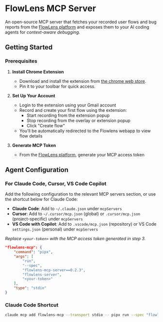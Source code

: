 # FlowLens MCP Server
An open-source MCP server that fetches your recorded user flows and bug reports from the <a href="https://www.magentic.ai/?utm_source=gh_flowlens" target="_blank" rel="noopener noreferrer">FlowLens platform</a> and exposes them to your AI coding agents for *context-aware debugging*.


## Getting Started

### Prerequisites

1. **Install Chrome Extension**
   - Download and install the extension from
  <a href="https://chromewebstore.google.com/detail/jecmhbndeedjenagcngpdmjgomhjgobf?utm_source=pypi-package">the chrome web store</a>.
   - Pin it to your toolbar for quick access.

2. **Set Up Your Account**
   - Login to the extension using your Gmail account
   - Record and create your first flow using the extension:
     - Start recording from the extension popup
     - Stop recording from the overlay or extension popup
     - Click "Create flow"
   - You'll be automatically redirected to the Flowlens webapp to view flow details

3. **Generate MCP Token**
   - From the <a href="https://flowlens.magentic.ai/?utm_source=gh_flowlens" target="_blank" rel="noopener noreferrer">FlowLens platform</a>, generate your MCP access token

## Agent Configuration

### For Claude Code, Cursor, VS Code Copilot

Add the following configuration to the relevant MCP servers section, or use the shortcut below for Claude Code:

- **Claude Code**: Add to `~/.claude.json` under `mcpServers`
- **Cursor**: Add to `~/.cursor/mcp.json` (global) or `.cursor/mcp.json` (project-specific) under `mcpServers`
- **VS Code with Copilot**: Add to `.vscode/mcp.json` (repository) or VS Code `settings.json` (personal) under `mcpServers`

*Replace `<your-token>` with the MCP access token generated in step 3.*

```json
"flowlens-mcp": {
    "command": "pipx",
    "args": [
        "run",
        "--spec",
        "flowlens-mcp-server==0.2.3",
        "flowlens-server",
        "<your-token>"
    ],
    "type": "stdio"
}
```

### Claude Code Shortcut

```bash
claude mcp add flowlens-mcp --transport stdio -- pipx run --spec "flowlens-mcp-server==0.2.3" flowlens-server <your-token>
```
